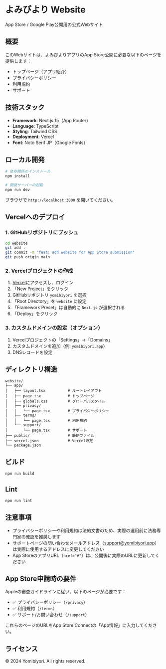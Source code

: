 # よみびより Website

App Store / Google Play公開用の公式Webサイト

## 概要

このWebサイトは、よみびよりアプリのApp Store公開に必要な以下のページを提供します：

- トップページ（アプリ紹介）
- プライバシーポリシー
- 利用規約
- サポート

## 技術スタック

- **Framework**: Next.js 15（App Router）
- **Language**: TypeScript
- **Styling**: Tailwind CSS
- **Deployment**: Vercel
- **Font**: Noto Serif JP（Google Fonts）

## ローカル開発

```bash
# 依存関係のインストール
npm install

# 開発サーバーの起動
npm run dev
```

ブラウザで `http://localhost:3000` を開いてください。

## Vercelへのデプロイ

### 1. GitHubリポジトリにプッシュ

```bash
cd website
git add .
git commit -m "feat: add website for App Store submission"
git push origin main
```

### 2. Vercelプロジェクトの作成

1. [Vercel](https://vercel.com/)にアクセスし、ログイン
2. 「New Project」をクリック
3. GitHubリポジトリ `yomibiyori` を選択
4. 「Root Directory」を `website` に設定
5. 「Framework Preset」は自動的に `Next.js` が選択される
6. 「Deploy」をクリック

### 3. カスタムドメインの設定（オプション）

1. Vercelプロジェクトの「Settings」→「Domains」
2. カスタムドメインを追加（例: `yomibiyori.app`）
3. DNSレコードを設定

## ディレクトリ構造

```
website/
├── app/
│   ├── layout.tsx          # ルートレイアウト
│   ├── page.tsx            # トップページ
│   ├── globals.css         # グローバルスタイル
│   ├── privacy/
│   │   └── page.tsx        # プライバシーポリシー
│   ├── terms/
│   │   └── page.tsx        # 利用規約
│   └── support/
│       └── page.tsx        # サポート
├── public/                 # 静的ファイル
├── vercel.json             # Vercel設定
└── package.json
```

## ビルド

```bash
npm run build
```

## Lint

```bash
npm run lint
```

## 注意事項

- プライバシーポリシーや利用規約は法的文書のため、実際の運用前に法務専門家の確認を推奨します
- サポートページの問い合わせメールアドレス（support@yomibiyori.app）は実際に使用するアドレスに変更してください
- App StoreのアプリURL（`href="#"`）は、公開後に実際のURLに更新してください

## App Store申請時の要件

Appleの審査ガイドラインに従い、以下のページが必要です：

- ✅ プライバシーポリシー（`/privacy`）
- ✅ 利用規約（`/terms`）
- ✅ サポート/お問い合わせ（`/support`）

これらのページのURLをApp Store Connectの「App情報」に入力してください。

## ライセンス

© 2024 Yomibiyori. All rights reserved.
